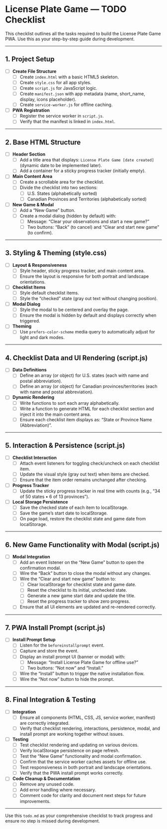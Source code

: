 # License Plate Game — TODO Checklist

This checklist outlines all the tasks required to build the License Plate Game PWA. Use this as your step-by-step guide during development.

---

## 1. Project Setup
- [ ] **Create File Structure**
  - [ ] Create `index.html` with a basic HTML5 skeleton.
  - [ ] Create `style.css` for all app styles.
  - [ ] Create `script.js` for JavaScript logic.
  - [ ] Create `manifest.json` with app metadata (name, short_name, display, icons placeholder).
  - [ ] Create `service-worker.js` for offline caching.

- [ ] **PWA Registration**
  - [ ] Register the service worker in `script.js`.
  - [ ] Verify that the manifest is linked in `index.html`.

---

## 2. Base HTML Structure
- [ ] **Header Section**
  - [ ] Add a title area that displays: `License Plate Game [date created]` (dynamic date to be implemented later).
  - [ ] Add a container for a sticky progress tracker (initially empty).

- [ ] **Main Content Area**
  - [ ] Create a scrollable area for the checklist.
  - [ ] Divide the checklist into two sections:
    - [ ] U.S. States (alphabetically sorted)
    - [ ] Canadian Provinces and Territories (alphabetically sorted)

- [ ] **New Game & Modal**
  - [ ] Add a “New Game” button.
  - [ ] Create a modal dialog (hidden by default) with:
    - [ ] Message: “Clear your observations and start a new game?”
    - [ ] Two buttons: “Back” (to cancel) and “Clear and start new game” (to confirm).

---

## 3. Styling & Theming (style.css)
- [ ] **Layout & Responsiveness**
  - [ ] Style header, sticky progress tracker, and main content area.
  - [ ] Ensure the layout is responsive for both portrait and landscape orientations.

- [ ] **Checklist Items**
  - [ ] Style default checklist items.
  - [ ] Style the “checked” state (gray out text without changing position).

- [ ] **Modal Dialog**
  - [ ] Style the modal to be centered and overlay the page.
  - [ ] Ensure the modal is hidden by default and displays correctly when triggered.

- [ ] **Theming**
  - [ ] Use `prefers-color-scheme` media query to automatically adjust for light and dark modes.

---

## 4. Checklist Data and UI Rendering (script.js)
- [ ] **Data Definitions**
  - [ ] Define an array (or object) for U.S. states (each with name and postal abbreviation).
  - [ ] Define an array (or object) for Canadian provinces/territories (each with name and postal abbreviation).

- [ ] **Dynamic Rendering**
  - [ ] Write functions to sort each array alphabetically.
  - [ ] Write a function to generate HTML for each checklist section and inject it into the main content area.
  - [ ] Ensure each checklist item displays as: “State or Province Name (Abbreviation)”.

---

## 5. Interaction & Persistence (script.js)
- [ ] **Checklist Interaction**
  - [ ] Attach event listeners for toggling check/uncheck on each checklist item.
  - [ ] Update the visual style (gray out text) when items are checked.
  - [ ] Ensure that the item order remains unchanged after checking.

- [ ] **Progress Tracker**
  - [ ] Update the sticky progress tracker in real time with counts (e.g., “34 of 50 states • 6 of 13 provinces”).

- [ ] **Local Storage Persistence**
  - [ ] Save the checked state of each item to localStorage.
  - [ ] Save the game’s start date to localStorage.
  - [ ] On page load, restore the checklist state and game date from localStorage.

---

## 6. New Game Functionality with Modal (script.js)
- [ ] **Modal Integration**
  - [ ] Add an event listener on the “New Game” button to open the confirmation modal.
  - [ ] Wire the “Back” button to close the modal without any changes.
  - [ ] Wire the “Clear and start new game” button to:
    - [ ] Clear localStorage for checklist state and game date.
    - [ ] Reset the checklist to its initial, unchecked state.
    - [ ] Generate a new game start date and update the title.
    - [ ] Reset the progress tracker to show zero progress.
  - [ ] Ensure that all UI elements are updated and re-rendered correctly.

---

## 7. PWA Install Prompt (script.js)
- [ ] **Install Prompt Setup**
  - [ ] Listen for the `beforeinstallprompt` event.
  - [ ] Capture and store the event.
  - [ ] Display an install prompt UI (banner or modal) with:
    - [ ] Message: “Install License Plate Game for offline use?”
    - [ ] Two buttons: “Not now” and “Install.”
  - [ ] Wire the “Install” button to trigger the native installation flow.
  - [ ] Wire the “Not now” button to hide the prompt.

---

## 8. Final Integration & Testing
- [ ] **Integration**
  - [ ] Ensure all components (HTML, CSS, JS, service worker, manifest) are correctly integrated.
  - [ ] Verify that checklist rendering, interactions, persistence, modal, and install prompt are working together without issues.

- [ ] **Testing**
  - [ ] Test checklist rendering and updating on various devices.
  - [ ] Verify localStorage persistence on page refresh.
  - [ ] Test the “New Game” functionality and modal confirmation.
  - [ ] Confirm that the service worker caches assets for offline use.
  - [ ] Test responsiveness in both portrait and landscape orientations.
  - [ ] Verify that the PWA install prompt works correctly.

- [ ] **Code Cleanup & Documentation**
  - [ ] Remove any unused code.
  - [ ] Add error handling where necessary.
  - [ ] Comment code for clarity and document next steps for future improvements.

---

Use this `todo.md` as your comprehensive checklist to track progress and ensure no step is missed during development.